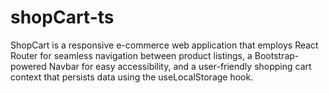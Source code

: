 # shopCart-ts
ShopCart is a responsive e-commerce web application that employs React Router for seamless navigation between product listings, a Bootstrap-powered Navbar for easy accessibility, and a user-friendly shopping cart context that persists data using the useLocalStorage hook. 
